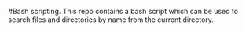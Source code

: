 #Bash scripting. This repo contains a bash script which can be used to search files and directories by name from the current directory.
